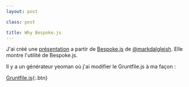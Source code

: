 ```yaml
---
layout: post

class: post

title: Why Bespoke.js
---
```




J'ai créé une [présentation](//cedced19.github.io/presentation/why-bespoke/) a partir de [Bespoke.js](http://markdalgleish.com/projects/bespoke.js/) de [@markdalgleish](https://twitter.com/markdalgleish).
Elle montre l'utilité de Bespoke.js.  


Il y a un générateur yeoman où j'ai modifier le Gruntfile.js à ma façon :  

[Gruntfile.js](https://gist.github.com/cedced19/bbed55390377e34949dc){:.btn}
